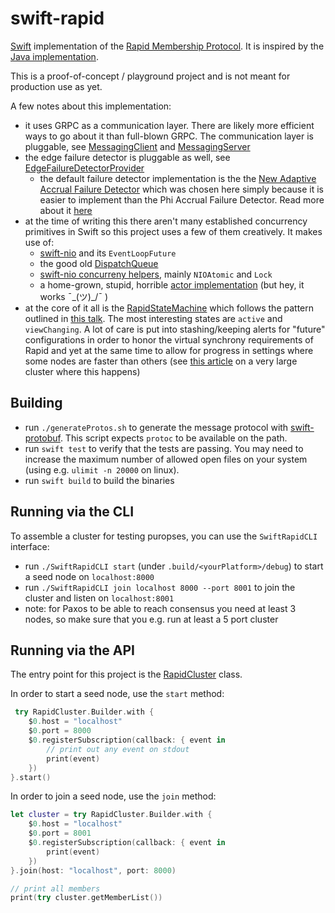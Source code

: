 # swift-rapid

[Swift](https://swift.org/) implementation of the [Rapid Membership Protocol](https://www.usenix.org/conference/atc18/presentation/suresh). It is inspired by the [Java implementation](https://github.com/lalithsuresh/rapid).

This is a proof-of-concept / playground project and is not meant for production use as yet.

A few notes about this implementation:

- it uses GRPC as a communication layer. There are likely more efficient ways to go about it than full-blown GRPC. The communication layer is pluggable, see [MessagingClient](https://github.com/manuelbernhardt/swift-rapid/blob/master/Sources/SwiftRapid/MessagingClient.swift) and [MessagingServer](https://github.com/manuelbernhardt/swift-rapid/blob/master/Sources/SwiftRapid/MessagingServer.swift)
- the edge failure detector is pluggable as well, see [EdgeFailureDetectorProvider](https://github.com/manuelbernhardt/swift-rapid/blob/master/Sources/SwiftRapid/EdgeFailureDetectorProvider.swift)
  - the default failure detector implementation is the the [New Adaptive Accrual Failure Detector](https://www.semanticscholar.org/paper/A-new-adaptive-accrual-failure-detector-for-systems-Satzger-Pietzowski/8805d522cd6cef723aae55595f918e09914e4316?p2df) which was chosen here simply because it is easier to implement than the Phi Accrual Failure Detector. Read more about it [here](https://manuel.bernhardt.io/2017/07/26/a-new-adaptive-accrual-failure-detector-for-akka/)
- at the time of writing this there aren't many established concurrency primitives in Swift so this project uses a few of them creatively. It makes use of:
  - [swift-nio](https://github.com/apple/swift-nio) and its `EventLoopFuture`
  - the good old [DispatchQueue](https://developer.apple.com/documentation/dispatch/dispatchqueue)
  - [swift-nio concurreny helpers](https://apple.github.io/swift-nio/docs/current/NIOConcurrencyHelpers/index.html), mainly `NIOAtomic` and `Lock`
  - a home-grown, stupid, horrible [actor implementation](https://github.com/manuelbernhardt/swift-rapid/blob/master/Sources/SwiftRapid/Actor.swift) (but hey, it works ¯\_(ツ)_/¯ )
- at the core of it all is the [RapidStateMachine](https://github.com/manuelbernhardt/swift-rapid/blob/master/Sources/SwiftRapid/RapidStateMachine.swift) which follows the pattern outlined in [this talk](https://www.youtube.com/watch?v=7UC7OUdtY_Q). The most interesting states are `active` and `viewChanging`. A lot of care is put into stashing/keeping alerts for "future" configurations in order to honor the virtual synchrony requirements of Rapid and yet at the same time to allow for progress in settings where some nodes are faster than others (see [this article](https://manuel.bernhardt.io/2020/04/30/10000-node-cluster-with-akka-and-rapid/) on a very large cluster where this happens)

## Building

- run `./generateProtos.sh` to generate the message protocol with [swift-protobuf](https://github.com/apple/swift-protobuf). This script expects `protoc` to be available on the path.
- run `swift test` to verify that the tests are passing. You may need to increase the maximum number of allowed open files on your system (using e.g. `ulimit -n 20000` on linux).
- run `swift build` to build the binaries

## Running via the CLI

To assemble a cluster for testing puropses, you can use the `SwiftRapidCLI` interface:

- run `./SwiftRapidCLI start` (under `.build/<yourPlatform>/debug`) to start a seed node on `localhost:8000`
- run `./SwiftRapidCLI join localhost 8000 --port 8001` to join the cluster and listen on `localhost:8001`
- note: for Paxos to be able to reach consensus you need at least 3 nodes, so make sure that you e.g. run at least a 5 port cluster

## Running via the API

The entry point for this project is the [RapidCluster](https://github.com/manuelbernhardt/swift-rapid/blob/master/Sources/SwiftRapid/RapidCluster.swift) class.

In order to start a seed node, use the `start` method:

```swift
 try RapidCluster.Builder.with {
    $0.host = "localhost"
    $0.port = 8000
    $0.registerSubscription(callback: { event in
        // print out any event on stdout
        print(event)
    })
}.start()
```

In order to join a seed node, use the `join` method:

```swift
let cluster = try RapidCluster.Builder.with {
    $0.host = "localhost"
    $0.port = 8001
    $0.registerSubscription(callback: { event in
        print(event)
    })
}.join(host: "localhost", port: 8000)

// print all members
print(try cluster.getMemberList())
```